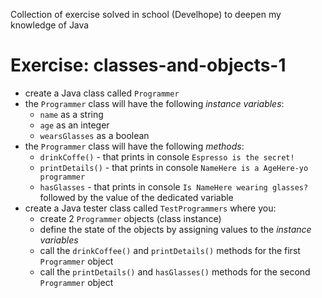 Collection of exercise solved in school (Develhope) to deepen my knowledge of Java

# Exercise: classes-and-objects-1
* create a Java class called `Programmer`
* the `Programmer` class will have the following *instance variables*:
  * `name` as a string
  * `age` as an integer
  * `wearsGlasses` as a boolean
* the `Programmer` class will have the following *methods*:
  * `drinkCoffe()` - that prints in console `Espresso is the secret!`
  * `printDetails()` - that prints in console `NameHere is a AgeHere-yo programmer`
  * `hasGlasses` - that prints in console `Is NameHere wearing glasses? ` followed by the value of the dedicated variable
* create a Java tester class called `TestProgrammers` where you:
  * create 2 `Programmer` objects (class instance)
  * define the state of the objects by assigning values to the *instance variables*
  * call the `drinkCoffee()` and `printDetails()` methods for the first `Programmer` object
  * call the `printDetails()` and `hasGlasses()` methods for the second `Programmer` object
